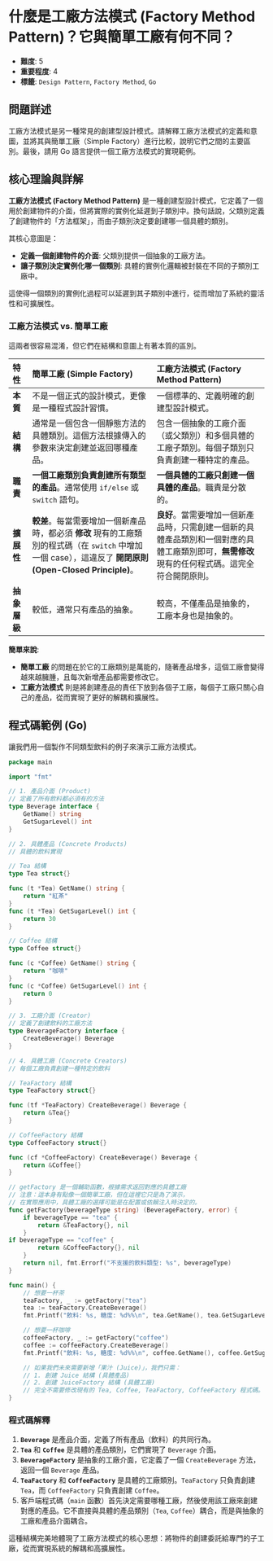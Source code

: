# 什麼是工廠方法模式 (Factory Method Pattern)？它與簡單工廠有何不同？

- **難度**: 5
- **重要程度**: 4
- **標籤**: `Design Pattern`, `Factory Method`, `Go`

## 問題詳述

工廠方法模式是另一種常見的創建型設計模式。請解釋工廠方法模式的定義和意圖，並將其與簡單工廠（Simple Factory）進行比較，說明它們之間的主要區別。最後，請用 Go 語言提供一個工廠方法模式的實現範例。

## 核心理論與詳解

**工廠方法模式 (Factory Method Pattern)** 是一種創建型設計模式，它定義了一個用於創建物件的介面，但將實際的實例化延遲到子類別中。換句話說，父類別定義了創建物件的「方法框架」，而由子類別決定要創建哪一個具體的類別。

其核心意圖是：

- **定義一個創建物件的介面**: 父類別提供一個抽象的工廠方法。
- **讓子類別決定實例化哪一個類別**: 具體的實例化邏輯被封裝在不同的子類別工廠中。

這使得一個類別的實例化過程可以延遲到其子類別中進行，從而增加了系統的靈活性和可擴展性。

### 工廠方法模式 vs. 簡單工廠

這兩者很容易混淆，但它們在結構和意圖上有著本質的區別。

| 特性 | 簡單工廠 (Simple Factory) | 工廠方法模式 (Factory Method Pattern) |
| :--- | :--- | :--- |
| **本質** | 不是一個正式的設計模式，更像是一種程式設計習慣。 | 一個標準的、定義明確的創建型設計模式。 |
| **結構** | 通常是一個包含一個靜態方法的具體類別。這個方法根據傳入的參數來決定創建並返回哪種產品。 | 包含一個抽象的工廠介面（或父類別）和多個具體的工廠子類別。每個子類別只負責創建一種特定的產品。 |
| **職責** | **一個工廠類別負責創建所有類型的產品**。通常使用 `if/else` 或 `switch` 語句。 | **一個具體的工廠只創建一個具體的產品**。職責是分散的。 |
| **擴展性** | **較差**。每當需要增加一個新產品時，都必須 **修改** 現有的工廠類別的程式碼（在 `switch` 中增加一個 case），這違反了 **開閉原則 (Open-Closed Principle)**。 | **良好**。當需要增加一個新產品時，只需創建一個新的具體產品類別和一個對應的具體工廠類別即可，**無需修改** 現有的任何程式碼。這完全符合開閉原則。 |
| **抽象層級** | 較低，通常只有產品的抽象。 | 較高，不僅產品是抽象的，工廠本身也是抽象的。 |

**簡單來說**:

- **簡單工廠** 的問題在於它的工廠類別是萬能的，隨著產品增多，這個工廠會變得越來越臃腫，且每次新增產品都需要修改它。
- **工廠方法模式** 則是將創建產品的責任下放到各個子工廠，每個子工廠只關心自己的產品，從而實現了更好的解耦和擴展性。

## 程式碼範例 (Go)

讓我們用一個製作不同類型飲料的例子來演示工廠方法模式。

```go
package main

import "fmt"

// 1. 產品介面 (Product)
// 定義了所有飲料都必須有的方法
type Beverage interface {
    GetName() string
    GetSugarLevel() int
}

// 2. 具體產品 (Concrete Products)
// 具體的飲料實現

// Tea 結構
type Tea struct{}

func (t *Tea) GetName() string {
    return "紅茶"
}
func (t *Tea) GetSugarLevel() int {
    return 30
}

// Coffee 結構
type Coffee struct{}

func (c *Coffee) GetName() string {
    return "咖啡"
}
func (c *Coffee) GetSugarLevel() int {
    return 0
}

// 3. 工廠介面 (Creator)
// 定義了創建飲料的工廠方法
type BeverageFactory interface {
    CreateBeverage() Beverage
}

// 4. 具體工廠 (Concrete Creators)
// 每個工廠負責創建一種特定的飲料

// TeaFactory 結構
type TeaFactory struct{}

func (tf *TeaFactory) CreateBeverage() Beverage {
    return &Tea{}
}

// CoffeeFactory 結構
type CoffeeFactory struct{}

func (cf *CoffeeFactory) CreateBeverage() Beverage {
    return &Coffee{}
}

// getFactory 是一個輔助函數，根據需求返回對應的具體工廠
// 注意：這本身有點像一個簡單工廠，但在這裡它只是為了演示，
// 在實際應用中，具體工廠的選擇可能是在配置或依賴注入時決定的。
func getFactory(beverageType string) (BeverageFactory, error) {
    if beverageType == "tea" {
        return &TeaFactory{}, nil
    }
if beverageType == "coffee" {
        return &CoffeeFactory{}, nil
    }
    return nil, fmt.Errorf("不支援的飲料類型: %s", beverageType)
}

func main() {
    // 想要一杯茶
    teaFactory, _ := getFactory("tea")
    tea := teaFactory.CreateBeverage()
    fmt.Printf("飲料: %s, 糖度: %d%%\n", tea.GetName(), tea.GetSugarLevel())

    // 想要一杯咖啡
    coffeeFactory, _ := getFactory("coffee")
    coffee := coffeeFactory.CreateBeverage()
    fmt.Printf("飲料: %s, 糖度: %d%%\n", coffee.GetName(), coffee.GetSugarLevel())

    // 如果我們未來需要新增「果汁 (Juice)」，我們只需：
    // 1. 創建 Juice 結構 (具體產品)
    // 2. 創建 JuiceFactory 結構 (具體工廠)
    // 完全不需要修改現有的 Tea, Coffee, TeaFactory, CoffeeFactory 程式碼。
}
```

### 程式碼解釋

1. **`Beverage`** 是產品介面，定義了所有產品（飲料）的共同行為。
2. **`Tea`** 和 **`Coffee`** 是具體的產品類別，它們實現了 `Beverage` 介面。
3. **`BeverageFactory`** 是抽象的工廠介面，它定義了一個 `CreateBeverage` 方法，返回一個 `Beverage` 產品。
4. **`TeaFactory`** 和 **`CoffeeFactory`** 是具體的工廠類別。`TeaFactory` 只負責創建 `Tea`，而 `CoffeeFactory` 只負責創建 `Coffee`。
5. 客戶端程式碼（`main` 函數）首先決定需要哪種工廠，然後使用該工廠來創建對應的產品。它不直接與具體的產品類別（`Tea`, `Coffee`）耦合，而是與抽象的工廠和產品介面耦合。

這種結構完美地體現了工廠方法模式的核心思想：將物件的創建委託給專門的子工廠，從而實現系統的解耦和高擴展性。
